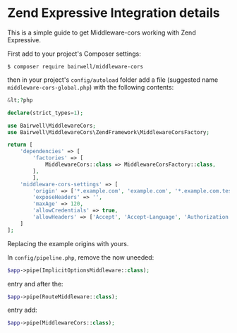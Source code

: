 # Zend Expressive Integration details

This is a simple guide to get Middleware-cors working with Zend Expressive.

First add to your project's Composer settings:
```
$ composer require bairwell/middleware-cors
```

then in your project's `config/autoload` folder add a file (suggested name `middleware-cors-global.php`) with the following contents:
```php
&lt;?php

declare(strict_types=1);

use Bairwell\MiddlewareCors;
use Bairwell\MiddlewareCors\ZendFramework\MiddlewareCorsFactory;

return [
    'dependencies' => [
        'factories' => [
            MiddlewareCors::class => MiddlewareCorsFactory::class,
        ],
        ],
    'middleware-cors-settings' => [
        'origin' => ['*.example.com', 'example.com', '*.example.com.test', '192.168.*', '10.*'],
        'exposeHeaders' => '',
        'maxAge' => 120,
        'allowCredentials' => true,
        'allowHeaders' => ['Accept', 'Accept-Language', 'Authorization', 'Content-Type', 'DNT', 'Keep-Alive', 'User-Agent', 'X-Requested-With', 'If-Modified-Since', 'Cache-Control', 'Origin'],
    ]
];
```
Replacing the example origins with yours.

In `config/pipeline.php`, remove the now uneeded:
```php
$app->pipe(ImplicitOptionsMiddleware::class);
```
entry and after the:
```php
$app->pipe(RouteMiddleware::class);
```
entry add:
```php
$app->pipe(MiddlewareCors::class);
```